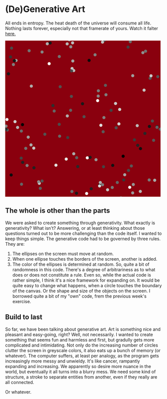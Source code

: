 # (De)Generative Art

All ends in entropy. The heat death of the universe will consume all life. Nothing lasts forever, especially not that framerate of yours. Watch it falter [here.](https://cdn.rawgit.com/Magnusaur/aesth-prog/ada62d6d/mini_ex/mini_ex6/entropy_index.html)

![alt](https://github.com/Magnusaur/aesth-prog/blob/master/mini_ex/mini_ex6/screenshot_entropy.png)

## The whole is other than the parts
We were asked to create something through generativity. What exactly is generativity? What isn't? Answering, or at least thinking about those questions turned out to be more challenging than the code itself. I wanted to keep things simple. The generative code had to be governed by three rules. They are:
1. The ellipses on the screen must move at random.
2. When one ellipse touches the borders of the screen, another is added.
3. The color of the ellipses is determined at random.
So, quite a bit of randomness in this code. There's a degree of arbitrariness as to what does or does not constitute a rule. Even so, while the actual code is rather simple, I think it's a nice framework for expanding on. It would be quite easy to change what happens, when a circle touches the boundary of the canvas. Or the shape and size of the objects on the screen. I borrowed quite a bit of my "own" code, frem the previous week's exercise.

## Build to last
So far, we have been talking about generative art. Art is something nice and pleasant and easy-going, right? Well, not necessarily. I wanted to create something that seems fun and harmless and first, but gradully gets more complicated and intimidating. Not only do the increasing number of circles clutter the screen in greyscale colors, it also eats up a bunch of memory (or whatever). The computer suffers, at least per analogy, as the program gets increasingly more messy and unwieldy. It's like cancer, rampantly expanding and increasing. We apparently so desire more nuance in the world, but eventually it all turns into a blurry mess. We need some kind of structure, a stroke to separate entities from another, even if they really are all connected. 

Or whatever.
